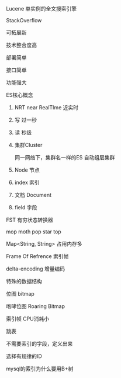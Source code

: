 Lucene 单实例的全文搜索引擎

StackOverflow



可拓展新

技术整合度高

部署简单

接口简单

功能强大



ES核心概念

1. NRT near RealTIme 近实时

2. 写 过一秒

3. 读 秒级

4. 集群Cluster

   同一网络下，集群名一样的ES 自动组层集群

5. Node 节点
6. index 索引
7. 文档 Document
8. field 字段



FST 有穷状态转换器

mop moth pop star top

Map<String, String> 占用内存多

Frame Of Refrence 索引帧

delta-encoding 增量编码



特殊的数据结构

位图 bitmap

咆哮位图 Roaring Bitmap

索引帧 CPU消耗小

跳表



不需要索引的字段，定义出来

选择有规律的ID

mysql的索引为什么要用B+树